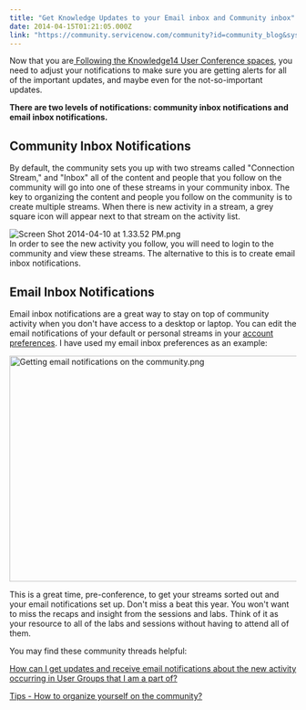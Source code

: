 ```yaml
---
title: "Get Knowledge Updates to your Email inbox and Community inbox"
date: 2014-04-15T01:21:05.000Z
link: "https://community.servicenow.com/community?id=community_blog&sys_id=a05e2aaddbd0dbc01dcaf3231f96193b"
---
```

<p>Now that you are<a title="" _jive_internal="true" href="/community/learn/knowledge-user-conference/blog/2014/04/14/follow-the-knowledge14-spaces"> Following the Knowledge14 User Conference spaces</a>, you need to adjust your notifications to make sure you are getting alerts for all of the important updates, and maybe even for the not-so-important updates.</p><p></p><p><strong>There are two levels of notifications: community inbox notifications and email inbox notifications.</strong></p><h2></h2><h2>Community Inbox Notifications</h2><p>By default, the community sets you up with two streams called "Connection Stream," and "Inbox" all of the content and people that you follow on the community will go into one of these streams in your community inbox. The key to organizing the content and people you follow on the community is to create multiple streams. When there is new activity in a stream, a grey square icon will appear next to that stream on the activity list.</p><p></p><p><img   alt="Screen Shot 2014-04-10 at 1.33.52 PM.png" class="image-1 jive-image" src="4bea740adbdcdfc03eb27a9e0f961934.iix" style="height: auto; display: block; margin-left: auto; margin-right: auto;"/>In order to see the new activity you follow, you will need to login to the community and view these streams. The alternative to this is to create email inbox notifications.</p><h2></h2><h2>Email Inbox Notifications</h2><p>Email inbox notifications are a great way to stay on top of community activity when you don't have access to a desktop or laptop. You can edit the email notifications of your default or personal streams in your <a title="" _jive_internal="true" href="/user-preferences!input.jspa">account preferences</a>. I have used my email inbox preferences as an example:</p><p></p><p><img   alt="Getting email notifications on the community.png" class="jive-image image-2" src="53f85806db945344e9737a9e0f9619ac.iix" style="height: 396px; width: 620px; display: block; margin-left: auto; margin-right: auto;"/></p><p>This is a great time, pre-conference, to get your streams sorted out and your email notifications set up. Don't miss a beat this year. You won't want to miss the recaps and insight from the sessions and labs. Think of it as your resource to all of the labs and sessions without having to attend all of them.</p><p></p><p>You may find these community threads helpful:</p><p><a title="How can I get updates and receive email notifications about the new activity occurring in User Groups that I am a part of?" __default_attr="162341" __jive_macro_name="thread" class="jive_macro_thread jive_macro" data-orig-content="How can I get updates and receive email notifications about the new activity occurring in User Groups that I am a part of?" href="/community?id=community_question&sys_id=bd81136ddbdcdbc01dcaf3231f961944">How can I get updates and receive email notifications about the new activity occurring in User Groups that I am a part of?</a></p><p><a title="Tips - How to organize yourself on the community?" __default_attr="162514" __jive_macro_name="thread" class="jive_macro_thread jive_macro" data-orig-content="Tips - How to organize yourself on the community?" href="/community?id=community_question&sys_id=c8bf8765dbdcdbc01dcaf3231f96193e">Tips - How to organize yourself on the community?</a></p>